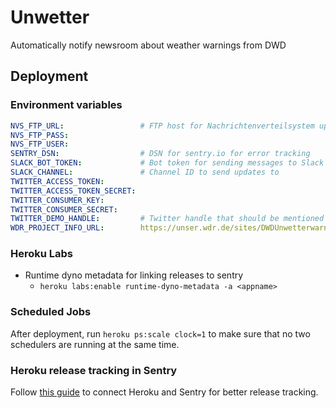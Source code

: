 # Unwetter
Automatically notify newsroom about weather warnings from DWD

## Deployment

### Environment variables
```yaml
NVS_FTP_URL:                 # FTP host for Nachrichtenverteilsystem uploads
NVS_FTP_PASS:
NVS_FTP_USER:
SENTRY_DSN:                  # DSN for sentry.io for error tracking
SLACK_BOT_TOKEN:             # Bot token for sending messages to Slack
SLACK_CHANNEL:               # Channel ID to send updates to
TWITTER_ACCESS_TOKEN: 
TWITTER_ACCESS_TOKEN_SECRET:
TWITTER_CONSUMER_KEY:
TWITTER_CONSUMER_SECRET:
TWITTER_DEMO_HANDLE:         # Twitter handle that should be mentioned in demo tweets
WDR_PROJECT_INFO_URL:        https://unser.wdr.de/sites/DWDUnwetterwarnungen94e47adr/SitePages/Details%20Unwetterwarnungen.aspx
```

### Heroku Labs
- Runtime dyno metadata for linking releases to sentry
    - `heroku labs:enable runtime-dyno-metadata -a <appname>`

### Scheduled Jobs
After deployment, run `heroku ps:scale clock=1` to make sure that no two schedulers are running 
at the same time.

### Heroku release tracking in Sentry
Follow [this guide](https://blog.sentry.io/2017/05/15/heroku-commits) to connect Heroku and Sentry 
for better release tracking.
